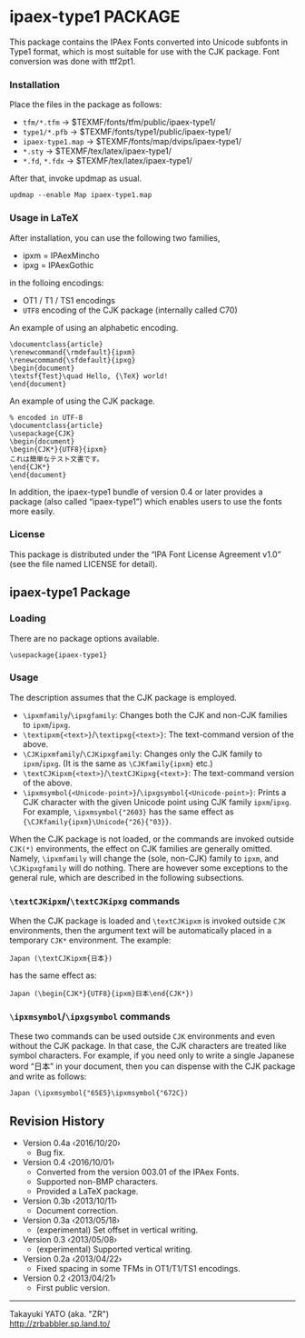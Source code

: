 ipaex-type1 PACKAGE
===================

This package contains the IPAex Fonts converted into Unicode subfonts
in Type1 format, which is most suitable for use with the CJK package.
Font conversion was done with ttf2pt1.

### Installation

Place the files in the package as follows:

  - `tfm/*.tfm`       → $TEXMF/fonts/tfm/public/ipaex-type1/
  - `type1/*.pfb`     → $TEXMF/fonts/type1/public/ipaex-type1/
  - `ipaex-type1.map` → $TEXMF/fonts/map/dvips/ipaex-type1/
  - `*.sty`           → $TEXMF/tex/latex/ipaex-type1/
  - `*.fd`, `*.fdx`   → $TEXMF/tex/latex/ipaex-type1/

After that, invoke updmap as usual.

    updmap --enable Map ipaex-type1.map

### Usage in LaTeX

After installation, you can use the following two families,

  * ipxm = IPAexMincho
  * ipxg = IPAexGothic

in the folloing encodings:

  * OT1 / T1 / TS1 encodings
  * `UTF8` encoding of the CJK package (internally called C70)

An example of using an alphabetic encoding.

    \documentclass{article}
    \renewcommand{\rmdefault}{ipxm}
    \renewcommand{\sfdefault}{ipxg}
    \begin{document}
    \textsf{Test}\quad Hello, {\TeX} world!
    \end{document}

An example of using the CJK package.

    % encoded in UTF-8
    \documentclass{article}
    \usepackage{CJK}
    \begin{document}
    \begin{CJK*}{UTF8}{ipxm}
    これは簡単なテスト文書です。
    \end{CJK*}
    \end{document}

In addition, the ipaex-type1 bundle of version 0.4 or later provides a
package (also called “ipaex-type1”) which enables users to use the
fonts more easily.

### License

This package is distributed under the “IPA Font License
Agreement v1.0” (see the file named LICENSE for detail).

ipaex-type1 Package
-------------------

### Loading

There are no package options available.

    \usepackage{ipaex-type1}

### Usage

The description assumes that the CJK package is employed.

  * `\ipxmfamily`/`\ipxgfamily`: Changes both the CJK and non-CJK
    families to `ipxm`/`ipxg`.
  * `\textipxm{<text>}`/`\textipxg{<text>}`: The text-command version of
    the above.
  * `\CJKipxmfamily`/`\CJKipxgfamily`: Changes only the CJK family to
    `ipxm`/`ipxg`. (It is the same as `\CJKfamily{ipxm}` etc.)
  * `\textCJKipxm{<text>}`/`\textCJKipxg{<text>}`: The text-command
    version of the above.
  * `\ipxmsymbol{<Unicode-point>}`/`\ipxgsymbol{<Unicode-point>}`:
    Prints a CJK character with the given Unicode point using CJK family
    `ipxm`/`ipxg`. For example, `\ipxmsymbol{"2603}` has the same effect
    as `{\CJKfamily{ipxm}\Unicode{"26}{"03}}`.

When the CJK package is not loaded, or the commands are invoked outside
`CJK(*)` environments, the effect on CJK families are generally omitted.
Namely, `\ipxmfamily` will change the (sole, non-CJK) family to `ipxm`,
and `\CJKipxgfamily` will do nothing. There are however some exceptions
to the general rule, which are described in the following subsections.

### `\textCJKipxm`/`\textCJKipxg` commands

When the CJK package is loaded and `\textCJKipxm` is invoked outside
`CJK` environments, then the argument text will be automatically placed
in a temporary `CJK*` environment. The example:

    Japan (\textCJKipxm{日本})

has the same effect as:

    Japan (\begin{CJK*}{UTF8}{ipxm}日本\end{CJK*})

### `\ipxmsymbol`/`\ipxgsymbol` commands

These two commands can be used outside `CJK` environments and even
without the CJK package. In that case, the CJK characters are treated
like symbol characters. For example, if you need only to write a single
Japanese word “日本” in your document, then you can dispense with the
CJK package and write as follows:

    Japan (\ipxmsymbol{"65E5}\ipxmsymbol{"672C})

Revision History
----------------

  * Version 0.4a ‹2016/10/20›
      - Bug fix.
  * Version 0.4  ‹2016/10/01›
      - Converted from the version 003.01 of the IPAex Fonts.
      - Supported non-BMP characters.
      - Provided a LaTeX package.
  * Version 0.3b ‹2013/10/11›
      - Document correction.
  * Version 0.3a ‹2013/05/18›
      - (experimental) Set offset in vertical writing.
  * Version 0.3  ‹2013/05/08›
      - (experimental) Supported vertical writing.
  * Version 0.2a ‹2013/04/22›
      - Fixed spacing in some TFMs in OT1/T1/TS1 encodings.
  * Version 0.2  ‹2013/04/21›
      - First public version.

--------------------
Takayuki YATO (aka. "ZR")  
http://zrbabbler.sp.land.to/
